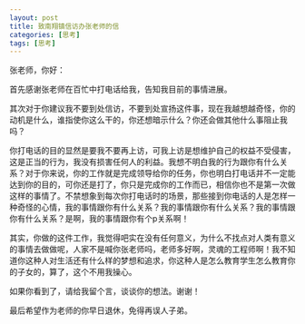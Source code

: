 ```yaml
---
layout: post
title: 致南翔镇信访办张老师的信
categories: [思考]
tags: [思考]
---
```



张老师，你好：

首先感谢张老师在百忙中打电话给我，告知我目前的事情进展。

其次对于你建议我不要到处信访，不要到处宣扬这件事，现在我越想越奇怪，你的动机是什么，谁指使你这么干的，你还想暗示什么？你还会做其他什么事阻止我吗？

你打电话的目的显然是要我不要再上访，可我上访是想维护自己的权益不受侵害，这是正当的行为，我没有损害任何人的利益。我想不明白我的行为跟你有什么关系？对于你来说，你的工作就是完成领导给你的任务，你也明白打电话并不一定能达到你的目的，可你还是打了，你只是完成你的工作而已，相信你也不是第一次做这样的事情了。不禁想象到每次你打电话时的场景，那些接到你电话的人是怎样一种奇怪的心情，我的事情跟你有什么关系？我的事情跟你有什么关系？我的事情跟你有什么关系？是啊，我的事情跟你有个p关系啊！

其实，你做的这件工作，我觉得吧实在没有任何意义，为什么不找点对人类有意义的事情去做做呢，人家不是喊你张老师吗，老师多好啊，灵魂的工程师啊！我不知道你这种人对生活还有什么样的梦想和追求，你这种人是怎么教育学生怎么教育你的子女的，算了，这个不用我操心。

如果你看到了，请给我留个言，谈谈你的想法。谢谢！

最后希望作为老师的你早日退休，免得再误人子弟。


